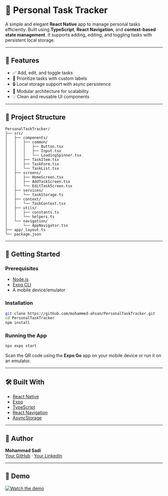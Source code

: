 # 📝 Personal Task Tracker

A simple and elegant **React Native** app to manage personal tasks efficiently. Built using **TypeScript**, **React Navigation**, and **context-based state management**. It supports adding, editing, and toggling tasks with persistent local storage.

---

## 📱 Features

- ✅ Add, edit, and toggle tasks
- 📅 Prioritize tasks with custom labels
- 🔒 Local storage support with async persistence
- 📂 Modular architecture for scalability
- 💡 Clean and reusable UI components

---

## 📁 Project Structure

```
PersonalTaskTracker/
├── src/
│   ├── components/
│   │   ├── common/
│   │   │   ├── Button.tsx 
│   │   │   ├── Input.tsx 
│   │   │   └── LoadingSpinner.tsx 
│   │   ├── TaskItem.tsx 
│   │   ├── TaskForm.tsx 
│   │   └── TaskList.tsx 
│   ├── screens/
│   │   ├── HomeScreen.tsx 
│   │   ├── AddTaskScreen.tsx 
│   │   └── EditTaskScreen.tsx
│   ├── services/
│   │   └── taskStorage.ts 
│   ├── context/
│   │   └── TaskContext.tsx
│   ├── utils/
│   │   ├── constants.ts 
│   │   └── helpers.ts 
│   └── navigation/
│       └── AppNavigator.tsx
├── app/_layout.ts 
└── package.json
```

---

## 🚀 Getting Started

### Prerequisites

- [Node.js](https://nodejs.org/)
- [Expo CLI](https://docs.expo.dev/get-started/installation/)
- A mobile device/emulator

### Installation

```bash
git clone https://github.com/mohammed-ahsan/PersonalTaskTracker.git
cd PersonalTaskTracker
npm install
```

### Running the App

```bash
npx expo start
```

Scan the QR code using the **Expo Go** app on your mobile device or run it on an emulator.

---

## 🛠️ Built With

- [React Native](https://reactnative.dev/)
- [Expo](https://expo.dev/)
- [TypeScript](https://www.typescriptlang.org/)
- [React Navigation](https://reactnavigation.org/)
- [AsyncStorage](https://react-native-async-storage.github.io/async-storage/)


---

## 👤 Author

**Mohammad Sadi**  
[Your GitHub](https://github.com/mohammed-ahsan) · [Your LinkedIn](https://www.linkedin.com/in/mohammed-a-883756b3/)

---

## 🎥 Demo

[![Watch the demo](https://img.youtube.com/vi/JSguWHYlVdY/0.jpg)](https://www.youtube.com/watch?v=JSguWHYlVdY)




